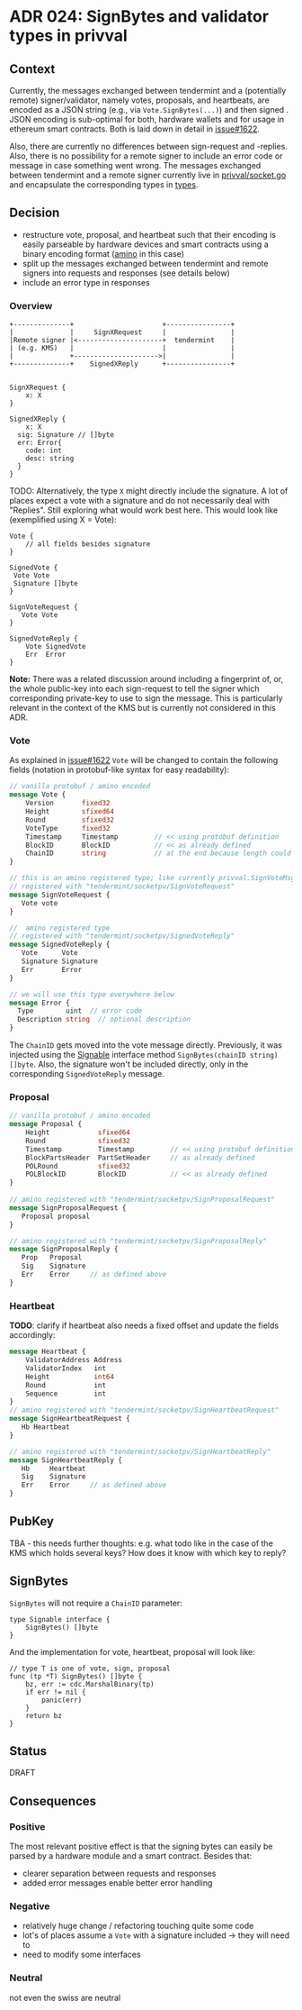 # ADR 024: SignBytes and validator types in privval

## Context

Currently, the messages exchanged between tendermint and a (potentially remote) signer/validator, 
namely votes, proposals, and heartbeats, are encoded as a JSON string 
(e.g., via `Vote.SignBytes(...)`) and then 
signed . JSON encoding is sub-optimal for both, hardware wallets 
and for usage in ethereum smart contracts. Both is laid down in detail in [issue#1622].  

Also, there are currently no differences between sign-request and -replies. Also, there is no possibility 
for a remote signer to include an error code or message in case something went wrong.
The messages exchanged between tendermint and a remote signer currently live in 
[privval/socket.go] and encapsulate the corresponding types in [types].


[privval/socket.go]: https://github.com/providenetwork/tendermint/blob/d419fffe18531317c28c29a292ad7d253f6cafdf/privval/socket.go#L496-L502
[issue#1622]: https://github.com/providenetwork/tendermint/issues/1622
[types]: https://github.com/providenetwork/tendermint/tree/master/types
 

## Decision

- restructure vote, proposal, and heartbeat such that their encoding is easily parseable by 
hardware devices and smart contracts using a  binary encoding format ([amino] in this case)
- split up the messages exchanged between tendermint and remote signers into requests and 
responses (see details below)
- include an error type in responses

### Overview
```
+--------------+                      +----------------+
|              |     SignXRequest     |                |
|Remote signer |<---------------------+  tendermint    |
| (e.g. KMS)   |                      |                |
|              +--------------------->|                |
+--------------+    SignedXReply      +----------------+


SignXRequest {
    x: X
}

SignedXReply {
    x: X
  sig: Signature // []byte
  err: Error{ 
    code: int
    desc: string
  }
}
```

TODO: Alternatively, the type `X` might directly include the signature. A lot of places expect a vote with a 
signature and do not necessarily deal with "Replies".
Still exploring what would work best here. 
This would look like (exemplified using X = Vote):
```
Vote {
    // all fields besides signature
}

SignedVote {
 Vote Vote
 Signature []byte
}

SignVoteRequest {
   Vote Vote
}

SignedVoteReply {
    Vote SignedVote
    Err  Error
}
```

**Note:** There was a related discussion around including a fingerprint of, or, the whole public-key 
into each sign-request to tell the signer which corresponding private-key to 
use to sign the message. This is particularly relevant in the context of the KMS
but is currently not considered in this ADR. 


[amino]: https://github.com/tendermint/go-amino/

### Vote

As explained in [issue#1622] `Vote` will be changed to contain the following fields 
(notation in protobuf-like syntax for easy readability):

```proto
// vanilla protobuf / amino encoded
message Vote {
    Version       fixed32                      
    Height        sfixed64       
    Round         sfixed32
    VoteType      fixed32
    Timestamp     Timestamp         // << using protobuf definition
    BlockID       BlockID           // << as already defined 
    ChainID       string            // at the end because length could vary a lot
}

// this is an amino registered type; like currently privval.SignVoteMsg: 
// registered with "tendermint/socketpv/SignVoteRequest"
message SignVoteRequest {
   Vote vote
}

//  amino registered type
// registered with "tendermint/socketpv/SignedVoteReply"
message SignedVoteReply { 
   Vote      Vote
   Signature Signature 
   Err       Error
}

// we will use this type everywhere below
message Error {
  Type        uint  // error code
  Description string  // optional description
}

```

The `ChainID` gets moved into the vote message directly. Previously, it was injected 
using the [Signable] interface method `SignBytes(chainID string) []byte`. Also, the 
signature won't be included directly, only in the corresponding `SignedVoteReply` message.

[Signable]: https://github.com/providenetwork/tendermint/blob/d419fffe18531317c28c29a292ad7d253f6cafdf/types/signable.go#L9-L11
 
### Proposal

```proto
// vanilla protobuf / amino encoded
message Proposal {                      
    Height            sfixed64       
    Round             sfixed32
    Timestamp         Timestamp         // << using protobuf definition
    BlockPartsHeader  PartSetHeader     // as already defined
    POLRound          sfixed32
    POLBlockID        BlockID           // << as already defined    
}
 
// amino registered with "tendermint/socketpv/SignProposalRequest"
message SignProposalRequest {
   Proposal proposal
}

// amino registered with "tendermint/socketpv/SignProposalReply"
message SignProposalReply { 
   Prop   Proposal
   Sig    Signature 
   Err    Error     // as defined above
}
```

### Heartbeat

**TODO**: clarify if heartbeat also needs a fixed offset and update the fields accordingly: 

```proto
message Heartbeat {
	ValidatorAddress Address 
	ValidatorIndex   int     
	Height           int64   
	Round            int     
	Sequence         int     
}
// amino registered with "tendermint/socketpv/SignHeartbeatRequest"
message SignHeartbeatRequest {
   Hb Heartbeat
}

// amino registered with "tendermint/socketpv/SignHeartbeatReply"
message SignHeartbeatReply { 
   Hb     Heartbeat
   Sig    Signature 
   Err    Error     // as defined above
}

```

## PubKey

TBA -  this needs further thoughts: e.g. what todo like in the case of the KMS which holds
several keys? How does it know with which key to reply?

## SignBytes
`SignBytes` will not require a `ChainID` parameter:

```golang
type Signable interface {
	SignBytes() []byte
}

```
And the implementation for vote, heartbeat, proposal will look like:
```golang
// type T is one of vote, sign, proposal
func (tp *T) SignBytes() []byte {
	bz, err := cdc.MarshalBinary(tp)
	if err != nil {
		panic(err)
	}
	return bz
}
```

## Status

DRAFT

## Consequences



### Positive

The most relevant positive effect is that the signing bytes can easily be parsed by a 
hardware module and a smart contract. Besides that:
 
- clearer separation between requests and responses
- added error messages enable better error handling 


### Negative

- relatively huge change / refactoring touching quite some code
- lot's of places assume a `Vote` with a signature included -> they will need to 
- need to modify some interfaces 

### Neutral

not even the swiss are neutral
